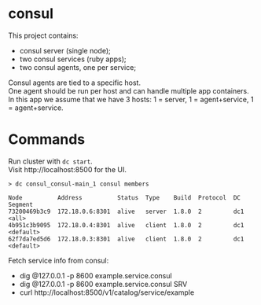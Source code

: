 # consul

This project contains:
- consul server (single node);
- two consul services (ruby apps);
- two consul agents, one per service;

Consul agents are tied to a specific host.<br/>
One agent should be run per host and can handle multiple app containers.<br/>
In this app we assume that we have 3 hosts: 1 = server, 1 = agent+service, 1 = agent+service.

# Commands

Run cluster with `dc start`.<br/>
Visit http://localhost:8500 for the UI.

```
> dc consul_consul-main_1 consul members

Node          Address          Status  Type    Build  Protocol  DC   Segment
73200469b3c9  172.18.0.6:8301  alive   server  1.8.0  2         dc1  <all>
4b951c3b9095  172.18.0.4:8301  alive   client  1.8.0  2         dc1  <default>
62f7da7ed5d6  172.18.0.3:8301  alive   client  1.8.0  2         dc1  <default>
```

Fetch service info from consul:
- dig @127.0.0.1 -p 8600 example.service.consul
- dig @127.0.0.1 -p 8600 example.service.consul SRV
- curl http://localhost:8500/v1/catalog/service/example
